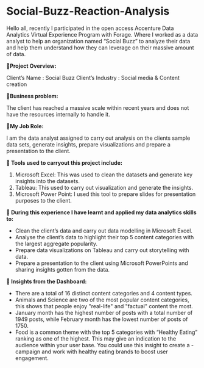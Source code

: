 # Social-Buzz-Reaction-Analysis

Hello all, recently I participated in the open access Accenture Data Analytics Virtual Experience Program with Forage. Where I worked as a data analyst to help an organization named “Social Buzz” to analyze their data and help them understand how they can leverage on their massive amount of data.


**🌟Project Overview:**

Client’s Name : Social Buzz
Client’s Industry : Social media & Content creation

**🌟Business problem:**

The client has reached a massive scale within recent years and does not have the resources internally to handle it.

**🌟My Job Role:**

I am the data analyst assigned to carry out analysis on the clients sample data sets, generate insights, prepare visualizations and prepare a presentation to the client.

**🌟 Tools used to carryout this project include:**

1. Microsoft Excel: This was used to clean the datasets and generate key insights into the datasets.
2. Tableau: This used to carry out visualization and generate the insights.
3. Microsoft Power Point: I used this tool to prepare slides for presentation purposes to the client.

**🌟 During this experience I have learnt and applied my data analytics skills to:**

- Clean the client’s data and carry out data modelling in Microsoft Excel.
- Analyse the client’s data to highlight their top 5 content categories with the largest aggregate popularity.
- Prepare data visualizations on Tableau and carry out storytelling with data.
- Prepare a presentation to the client using Microsoft PowerPoints and sharing insights gotten from the data.

**🌟 Insights from the Dashboard:**

- There are a total of 16 distinct content categories and 4 content types.
- Animals and Science are two of the most popular content categories, this shows that people enjoy "real-life" and "factual" content the most.
- January month has the highest number of posts with a total number of 1949 posts, while February month has the lowest number of posts of 1750.
- Food is a common theme with the top 5 categories with “Healthy Eating” ranking as one of the highest. This may give an indication to the audience within your user base. You could use this insight to create a - campaign and work with healthy eating brands to boost user engagement.
